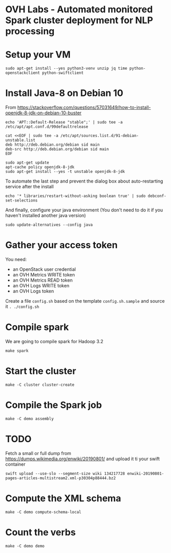 # OVH Labs - Automated monitored Spark cluster deployment for NLP processing

# Setup your VM

```shell
sudo apt-get install --yes python3-venv unzip jq time python-openstackclient python-swiftclient
```

# Install Java-8 on Debian 10

From https://stackoverflow.com/questions/57031649/how-to-install-openjdk-8-jdk-on-debian-10-buster

```shell
echo 'APT::Default-Release "stable";' | sudo tee -a /etc/apt/apt.conf.d/99defaultrelease
```

```shell
cat <<EOF | sudo tee -a /etc/apt/sources.list.d/91-debian-unstable.list
deb http://deb.debian.org/debian sid main
deb-src http://deb.debian.org/debian sid main
EOF
```

```shell
sudo apt-get update
apt-cache policy openjdk-8-jdk
sudo apt-get install --yes -t unstable openjdk-8-jdk
```

To automate the last step and prevent the dialog box about auto-restarting service after the install

```shell
echo '* libraries/restart-without-asking boolean true' | sudo debconf-set-selections
```

And finally, configure your java environment (You don't need to do it if you haven't installed another java version)

```shell
sudo update-alternatives --config java
```

# Gather your access token

You need:

- an OpenStack user credential
- an OVH Metrics WRITE token
- an OVH Metrics READ token
- an OVH Logs WRITE token
- an OVH Logs token

Create a file `config.sh` based on the template `config.sh.sample` and source it `. ./config.sh`

# Compile spark

We are going to compile spark for Hadoop 3.2

```shell
make spark
```

# Start the cluster

```shell
make -C cluster cluster-create
```

# Compile the Spark job

```shell
make -C demo assembly
```

# TODO

Fetch a small or full dump from https://dumps.wikimedia.org/enwiki/20190801/ and upload it ti your swift container

```shell
swift upload --use-slo --segment-size wiki 134217728 enwiki-20190801-pages-articles-multistream2.xml-p30304p88444.bz2
```

# Compute the XML schema

```shell
make -C demo compute-schema-local 
```

# Count the verbs

```shell
make -C demo demo
```
